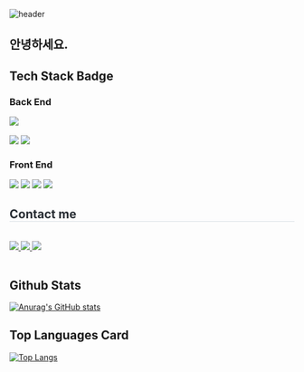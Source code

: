 ![header](https://capsule-render.vercel.app/api?type=Waving)

## 안녕하세요. 


## Tech Stack Badge

### Back End

<div style="text-align: left;">
    <div style="margin: ; text-align: left;" "text-align: left;"> <img src="https://img.shields.io/badge/Java-007396?style=for-the-badge&logo=Java&logoColor=white">
          </div>
    </div>
<br/>

<img src="https://img.shields.io/badge/JavaScript-F7DF1E?style=flat-square&logo=JavaScript&logoColor=white"/>
<img src="https://img.shields.io/badge/Python-3776AB?style=flat-square&logo=Python&logoColor=white"/>

### Front End

<img src="https://img.shields.io/badge/html5-E34F26?style=flat-square&logo=html5&logoColor=white"/>
<img src="https://img.shields.io/badge/css-663399?style=flat-square&logo=css&logoColor=white"/>
<img src="https://img.shields.io/badge/springboot-6DB33F?style=flat-square&logo=springboot&logoColor=white"/>
<img src="https://img.shields.io/badge/react-61DAFB?style=flat-square&logo=react&logoColor=white"/>

<div style="text-align: left;">
    <h2 style="border-bottom: 1px solid #d8dee4; color: #282d33;"> Contact me </h2> <br> 
    <div style="text-align: left;"> <a href=dlseprtm778@naver.com> <img src="https://img.shields.io/badge/Naver-03C75A?style=for-the-badge&logo=Naver&logoColor=white&link=dlseprtm778@naver.com"> </a>
         <a href=a77018847@gmail.com> <img src="https://img.shields.io/badge/Notion-000000?style=for-the-badge&logo=Notion&logoColor=white&link=a77018847@gmail.com"> </a>
         <a href=mailto:a77018847@gmail.com> <img src="https://img.shields.io/badge/Gmail-EA4335?style=for-the-badge&logo=Gmail&logoColor=white&link=mailto:a77018847@gmail.com"> </a>
          </div>  <br> 
    <div style="text-align: left;">  </div> 
    </div>

    

## Github Stats

[![Anurag's GitHub stats](https://github-readme-stats.vercel.app/api?username=asdf327)](https://github.com/anuraghazra/github-readme-stats)

## Top Languages Card

[![Top Langs](https://github-readme-stats.vercel.app/api/top-langs/?username=asdf327)](https://github.com/anuraghazra/github-readme-stats)



<!--
**asdf327/asdf327** is a ✨ _special_ ✨ repository because its `README.md` (this file) appears on your GitHub profile.

Here are some ideas to get you started:

- 🔭 I’m currently working on ...
- 🌱 I’m currently learning ...
- 👯 I’m looking to collaborate on ...
- 🤔 I’m looking for help with ...
- 💬 Ask me about ...
- 📫 How to reach me: ...
- 😄 Pronouns: ...
- ⚡ Fun fact: ...
-->

